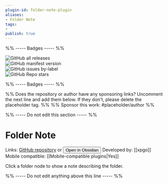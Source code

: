```yaml
---
plugin-id: folder-note-plugin
aliases:
- Folder Note
tags: 
- 
publish: true
---
```


%% ----- Badges ----- %%

![GitHub all releases](https://img.shields.io/github/downloads/xpgo/obsidian-folder-note-plugin/total?color=573E7A&logo=github&style=for-the-badge)   
![GitHub manifest version](https://img.shields.io/github/manifest-json/v/xpgo/obsidian-folder-note-plugin?color=573E7A&logo=github&style=for-the-badge)   
![GitHub issues by-label](https://img.shields.io/github/issues/xpgo/obsidian-folder-note-plugin/help%20wanted?color=573E7A&logo=github&style=for-the-badge)   
![GitHub Repo stars](https://img.shields.io/github/stars/xpgo/obsidian-folder-note-plugin?color=573E7A&logo=github&style=for-the-badge)

%% ----- Badges ----- %%

%% Does the repository or author have any sponsoring links? Uncomment the next line and add them below. If they don't, please delete the placeholder tag. %%
%% Sponsor this work: #placeholder/author %%

%% ----- Do not edit this section ----- %%

# Folder Note

Links: [GitHub repository](https://github.com/xpgo/obsidian-folder-note-plugin) or [<button id=HH>Open in Obsidian</button>](obsidian://goto-plugin?id=folder-note-plugin)
Developed by: [[xpgo]]
Mobile compatible: [[Mobile-compatible plugins|Yes]]

Click a folder node to show a note describing the folder.

%% ----- Do not edit anything above this line ----- %% 
